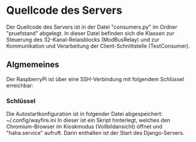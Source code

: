 # Quellcode des Servers
Der Quellcode des Servers ist in der Datei "consumers.py" im Ordner "pruefstand" abgelegt.
In dieser Datei befinden sich die Klassen zur Steuerung des 32-Kanal-Relaisblocks (ModBusRelay) und zur Kommunikation und Verarbeitung der Client-Schnittstelle (TestConsumer).


## Algmemeines
Der RaspberryPi ist über eine SSH-Verbindung mit folgendem Schlüssel erreichbar:
### Schlüssel

Die Autostartkonfiguration ist in folgender Datei abgespeichert:
  ~/.config/wayfire.ini
In dieser ist ein Skript hinterlegt, welches den Chromium-Browser im Kioskmodus (Vollbildansicht) öffnet und "haha.service" aufruft. Darin enthalten ist der Start des Django-Servers.
